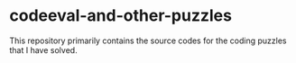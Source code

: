 codeeval-and-other-puzzles
==========================

This repository primarily contains the source codes for the coding puzzles that I have solved.
